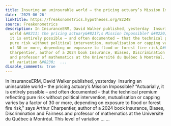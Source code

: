 ```yaml
---
title: Insuring an uninsurable world – the pricing actuary’s Mission Impossible?
date: '2025-06-26'
linkTitle: https://freakonometrics.hypotheses.org/82248
source: Freakonometrics
description: In InsuranceERM, David Walker published, yesterday  Insuring an uninsurable
  world &#8211; the pricing actuary&#8217;s Mission Impossible? &#8220;Actuarially,
  it is entirely possible – and often documented – that the technical premium reflecting
  pure risk without political intervention, mutualisation or capping varies by a factor
  of 30 or more, depending on exposure to flood or forest fire risk,&#8221; says Arthur
  Charpentier, author of a 2024 book Insurance, Biases, Discrimination and Fairness
  and professor of mathematics at the Université du Québec à Montréal. This level
  of variation &#8230;  ...
disable_comments: true
---
```

In InsuranceERM, David Walker published, yesterday  Insuring an uninsurable world &#8211; the pricing actuary&#8217;s Mission Impossible? &#8220;Actuarially, it is entirely possible – and often documented – that the technical premium reflecting pure risk without political intervention, mutualisation or capping varies by a factor of 30 or more, depending on exposure to flood or forest fire risk,&#8221; says Arthur Charpentier, author of a 2024 book Insurance, Biases, Discrimination and Fairness and professor of mathematics at the Université du Québec à Montréal. This level of variation &#8230;  ...